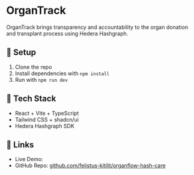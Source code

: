 # OrganTrack

OrganTrack brings transparency and accountability to the organ donation and transplant process using Hedera Hashgraph.

## 🚀 Setup

1. Clone the repo
2. Install dependencies with `npm install`
3. Run with `npm run dev`

## 🧠 Tech Stack

- React + Vite + TypeScript
- Tailwind CSS + shadcn/ui
- Hedera Hashgraph SDK

## 🔗 Links
- Live Demo: 
- GitHub Repo: [github.com/felistus-kitilit/organflow-hash-care](#)


